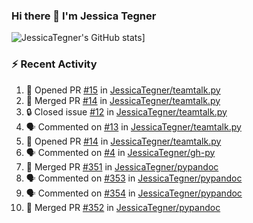 ### Hi there 👋 I'm Jessica Tegner

![JessicaTegner's GitHub stats](https://github-readme-stats.vercel.app/api?username=jessicategner)]


### :zap: Recent Activity

<!--START_SECTION:activity-->
1. 💪 Opened PR [#15](https://github.com/JessicaTegner/teamtalk.py/pull/15) in [JessicaTegner/teamtalk.py](https://github.com/JessicaTegner/teamtalk.py)
2. 🎉 Merged PR [#14](https://github.com/JessicaTegner/teamtalk.py/pull/14) in [JessicaTegner/teamtalk.py](https://github.com/JessicaTegner/teamtalk.py)
3. 🔒 Closed issue [#12](https://github.com/JessicaTegner/teamtalk.py/issues/12) in [JessicaTegner/teamtalk.py](https://github.com/JessicaTegner/teamtalk.py)
4. 🗣 Commented on [#13](https://github.com/JessicaTegner/teamtalk.py/issues/13#issuecomment-1919236697) in [JessicaTegner/teamtalk.py](https://github.com/JessicaTegner/teamtalk.py)
5. 💪 Opened PR [#14](https://github.com/JessicaTegner/teamtalk.py/pull/14) in [JessicaTegner/teamtalk.py](https://github.com/JessicaTegner/teamtalk.py)
6. 🗣 Commented on [#4](https://github.com/JessicaTegner/gh-py/issues/4#issuecomment-1902688964) in [JessicaTegner/gh-py](https://github.com/JessicaTegner/gh-py)
7. 🎉 Merged PR [#351](https://github.com/JessicaTegner/pypandoc/pull/351) in [JessicaTegner/pypandoc](https://github.com/JessicaTegner/pypandoc)
8. 🗣 Commented on [#353](https://github.com/JessicaTegner/pypandoc/issues/353#issuecomment-1898141275) in [JessicaTegner/pypandoc](https://github.com/JessicaTegner/pypandoc)
9. 🗣 Commented on [#354](https://github.com/JessicaTegner/pypandoc/issues/354#issuecomment-1898140193) in [JessicaTegner/pypandoc](https://github.com/JessicaTegner/pypandoc)
10. 🎉 Merged PR [#352](https://github.com/JessicaTegner/pypandoc/pull/352) in [JessicaTegner/pypandoc](https://github.com/JessicaTegner/pypandoc)
<!--END_SECTION:activity-->
